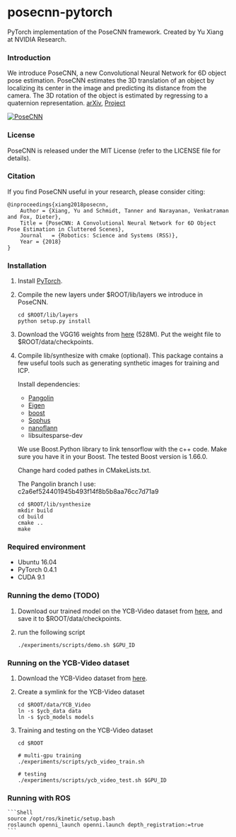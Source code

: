 # posecnn-pytorch

PyTorch implementation of the PoseCNN framework. Created by Yu Xiang at NVIDIA Research.

### Introduction

We introduce PoseCNN, a new Convolutional Neural Network for 6D object pose estimation. PoseCNN estimates the 3D translation of an object by localizing its center in the image and predicting its distance from the camera. The 3D rotation of the object is estimated by regressing to a quaternion representation. [arXiv](https://arxiv.org/abs/1711.00199), [Project](https://rse-lab.cs.washington.edu/projects/posecnn/)

[![PoseCNN](http://yuxng.github.io/PoseCNN.png)](https://youtu.be/ih0cCTxO96Y)

### License

PoseCNN is released under the MIT License (refer to the LICENSE file for details).

### Citation

If you find PoseCNN useful in your research, please consider citing:

    @inproceedings{xiang2018posecnn,
        Author = {Xiang, Yu and Schmidt, Tanner and Narayanan, Venkatraman and Fox, Dieter},
        Title = {PoseCNN: A Convolutional Neural Network for 6D Object Pose Estimation in Cluttered Scenes},
        Journal   = {Robotics: Science and Systems (RSS)},
        Year = {2018}
    }

### Installation

1. Install [PyTorch](https://pytorch.org/).

2. Compile the new layers under $ROOT/lib/layers we introduce in PoseCNN.
    ```Shell
    cd $ROOT/lib/layers
    python setup.py install
    ```

3. Download the VGG16 weights from [here](https://drive.google.com/file/d/1tTd64s1zNnjONlXvTFDZAf4E68Pupc_S/view?usp=sharing) (528M). Put the weight file to $ROOT/data/checkpoints.

4. Compile lib/synthesize with cmake (optional). This package contains a few useful tools such as generating synthetic images for training and ICP.

   Install dependencies:
   - [Pangolin](https://github.com/stevenlovegrove/Pangolin)
   - [Eigen](https://eigen.tuxfamily.org)
   - [boost](https://www.boost.org/)
   - [Sophus](https://github.com/strasdat/Sophus)
   - [nanoflann](https://github.com/jlblancoc/nanoflann)
   - libsuitesparse-dev

   We use Boost.Python library to link tensorflow with the c++ code. Make sure you have it in your Boost. The tested Boost version is 1.66.0.

   Change hard coded pathes in CMakeLists.txt.

   The Pangolin branch I use: c2a6ef524401945b493f14f8b5b8aa76cc7d71a9

    ```Shell
    cd $ROOT/lib/synthesize
    mkdir build
    cd build
    cmake ..
    make
    ```

### Required environment
- Ubuntu 16.04
- PyTorch 0.4.1
- CUDA 9.1

### Running the demo (TODO)
1. Download our trained model on the YCB-Video dataset from [here](https://drive.google.com/file/d/1UNJ56Za6--bHGgD3lbteZtXLC2E-liWz/view?usp=sharing), and save it to $ROOT/data/checkpoints.

2. run the following script
    ```Shell
    ./experiments/scripts/demo.sh $GPU_ID
    ```

### Running on the YCB-Video dataset
1. Download the YCB-Video dataset from [here](https://rse-lab.cs.washington.edu/projects/posecnn/).

2. Create a symlink for the YCB-Video dataset
    ```Shell
    cd $ROOT/data/YCB_Video
    ln -s $ycb_data data
    ln -s $ycb_models models
    ```

3. Training and testing on the YCB-Video dataset
    ```Shell
    cd $ROOT

    # multi-gpu training
    ./experiments/scripts/ycb_video_train.sh

    # testing
    ./experiments/scripts/ycb_video_test.sh $GPU_ID

    ```

### Running with ROS
    ```Shell
    source /opt/ros/kinetic/setup.bash
    roslaunch openni_launch openni.launch depth_registration:=true
    ```
